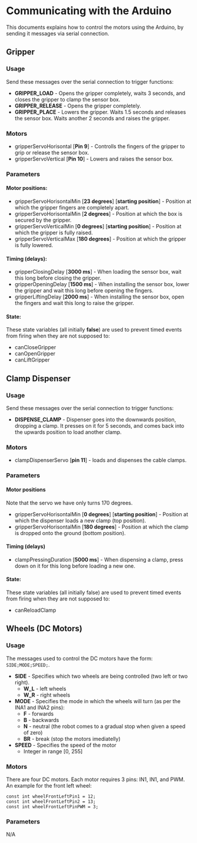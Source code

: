 # Communicating with the Arduino

This documents explains how to control the motors using the Arduino, by sending it messages via serial connection.

## Gripper

### Usage
Send these messages over the serial connection to trigger functions:
- **GRIPPER_LOAD** - Opens the gripper completely, waits 3 seconds, and closes the gripper to clamp the sensor box.
- **GRIPPER_RELEASE** - Opens the gripper completely.
- **GRIPPER_PLACE** - Lowers the gripper. Waits 1.5 seconds and releases the sensor box. Waits another 2 seconds and raises the gripper.

### Motors
- gripperServoHorisontal [**Pin 9**] - Controlls the fingers of the gripper to grip or release the sensor box.
- gripperServoVertical [**Pin 10**] - Lowers and raises the sensor box.

### Parameters

#### Motor positions:
- gripperServoHorisontalMin [**23 degrees**] [**starting position**] - Position at which the gripper fingers are completely apart.
- gripperServoHorisontalMin [**2 degrees**] - Position at which the box is secured by the gripper.
- gripperServoVerticalMin [**0 degrees**] [**starting position**] - Position at which the gripper is fully raised.
- gripperServoVerticalMax [**180 degrees**] - Position at which the gripper is fully lowered.

#### Timing (delays):
- gripperClosingDelay [**3000 ms**] - When loading the sensor box, wait this long before closing the gripper.
- gripperOpeningDelay [**1500 ms**] - When installing the sensor box, lower the gripper and wait this long before opening the fingers.
- gripperLiftingDelay [**2000 ms**] - When installing the sensor box, open the fingers and wait this long to raise the gripper.

#### State:
These state variables (all initially **false**) are used to prevent timed events from firing when they are not supposed to:
- canCloseGripper
- canOpenGripper
- canLiftGripper

## Clamp Dispenser

### Usage

Send these messages over the serial connection to trigger functions:

- **DISPENSE_CLAMP** - Dispenser goes into the downwards position, dropping a clamp. It presses on it for 5 seconds, and comes back into the upwards position to load another clamp.

### Motors
- clampDispenserServo [**pin 11**] - loads and dispenses the cable clamps.

### Parameters

#### Motor positions
Note that the servo we have only turns 170 degrees.

- gripperServoHorisontalMin [**0 degrees**] [**starting position**] - Position at which the dispenser loads a new clamp (top position).
- gripperServoHorisontalMin [**180 degrees**] - Position at which the clamp is dropped onto the ground (bottom position).

#### Timing (delays)

- clampPressingDuration [**5000 ms**] - When dispensing a clamp, press down on it for this long before loading a new one.

#### State:

These state variables (all initially false) are used to prevent timed events from firing when they are not supposed to:
- canReloadClamp

## Wheels (DC Motors)

### Usage
The messages used to control the DC motors have the form: `SIDE;MODE;SPEED;`.

- **SIDE** - Specifies which two wheels are being controlled (two left or two right). 
    - **W_L** - left wheels
    - **W_R** - right wheels
- **MODE** - Specifies the mode in which the wheels will turn (as per the INA1 and INA2 pins):
    - **F** - forwards
    - **B** - backwards
    - **N** - neutral (the robot comes to a gradual stop when given a speed of zero)
    - **BR** - break (stop the motors imediatelly)
- **SPEED** - Specifies the speed of the motor
    - Integer in range [0, 255]

### Motors
There are four DC motors. Each motor requires 3 pins: IN1, IN1, and PWM. An example for the front left wheel:
```arduino
const int wheelFrontLeftPin1 = 12;
const int wheelFrontLeftPin2 = 13;
const int wheelFrontLeftPinPWM = 3;
```

### Parameters
N/A